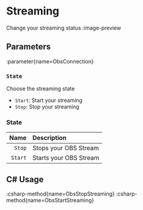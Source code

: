 # Streaming
Change your streaming status
:image-preview

## Parameters
:parameter{name=ObsConnection}

### `State`
Choose the streaming state

- `Start`: Start your streaming
- `Stop`: Stop your streaming

### State
Name | Description
----:|:------------
`Stop` | Stops your OBS Stream
`Start` | Starts your OBS Stream

## C# Usage
:csharp-method{name=ObsStopStreaming}
:csharp-method{name=ObsStartStreaming}